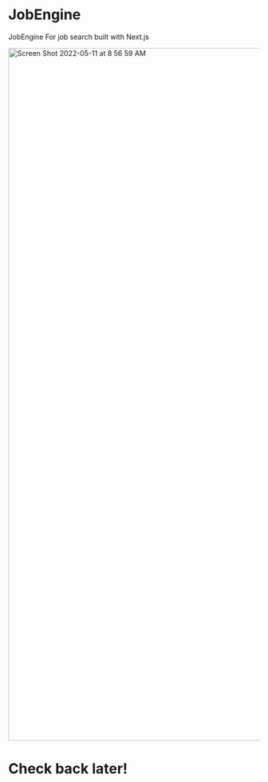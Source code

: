 # JobEngine
JobEngine For job search built with Next.js

<img width="1389" alt="Screen Shot 2022-05-11 at 8 56 59 AM" src="https://user-images.githubusercontent.com/26252304/167813296-4baa143f-20c5-46e1-80da-8ec3adc2c55b.png">


# Check back later!

